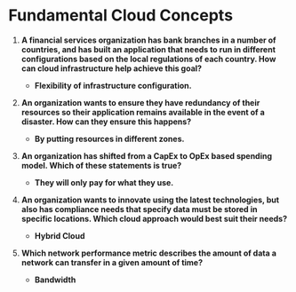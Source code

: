 # Fundamental Cloud Concepts

1. **A financial services organization has bank branches in a number of countries, and has built an application that needs to run in different configurations based on the local regulations of each country. How can cloud infrastructure help achieve this goal?**

   - **Flexibility of infrastructure configuration.**

2. **An organization wants to ensure they have redundancy of their resources so their application remains available in the event of a disaster. How can they ensure this happens?**

   - **By putting resources in different zones.**

3. **An organization has shifted from a CapEx to OpEx based spending model. Which of these statements is true?**

   - **They will only pay for what they use.**

4. **An organization wants to innovate using the latest technologies, but also has compliance needs that specify data must be stored in specific locations. Which cloud approach would best suit their needs?**

   - **Hybrid Cloud**

5. **Which network performance metric describes the amount of data a network can transfer in a given amount of time?**

   - **Bandwidth**
